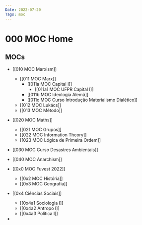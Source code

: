 ```yaml
---
Date: 2022-07-20
Tags: moc 
---
```

# 000 MOC Home

## MOCs
- [[010 MOC Marxism]]
	- [[011 MOC Marx]]
		- [[011a MOC Capital I]]
			- [[011a1 MOC UFPR Capital I]]
		- [[011b MOC Ideologia Alemã]]
		- [[011c MOC Curso Introdução Materialismo Dialético]]
	- [[012 MOC Lukács]]
	- [[013 MOC Método]]
- [[020 MOC Maths]]
	- [[021 MOC Grupos]]
	- [[022 MOC Information Theory]]
	- [[023 MOC Lógica de Primeira Ordem]]
- [[030 MOC Curso Desastres Ambientais]]
- [[040 MOC Anarchism]]

- [[0x0 MOC Fuvest 2022]]
	- [[0x2 MOC História]]
	- [[0x3 MOC Geografia]]
- [[0x4 Ciências Sociais]]
	- [[0x4a1 Sociologia I]]
	- [[0x4a2 Antropo I]]
	- [[0x4a3 Política I]]
- 